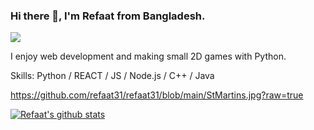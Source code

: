 ### Hi there 👋, I'm Refaat from Bangladesh. 
![](https://pbs.twimg.com/profile_banners/1212402441557118976/1601790951/1080x360)

I enjoy web development and making small 2D games with Python.

Skills: Python / REACT / JS / Node.js / C++ / Java

https://github.com/refaat31/refaat31/blob/main/StMartins.jpg?raw=true


[![Refaat's github stats](https://github-readme-stats.vercel.app/api?username=refaat31)](https://github.com/anuraghazra/github-readme-stats)
